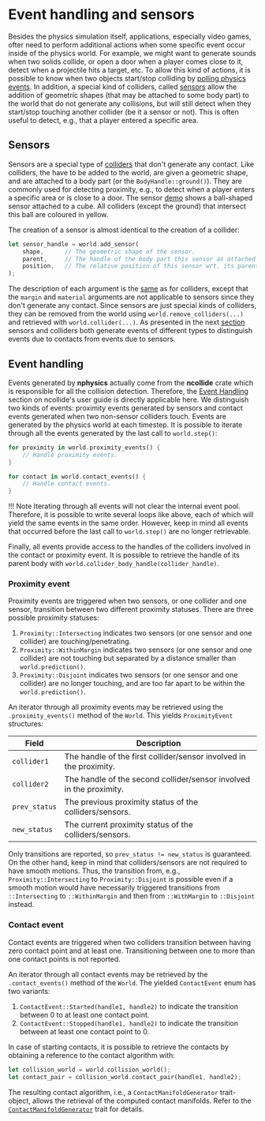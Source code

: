 # Event handling and sensors
Besides the physics simulation itself, applications, especially video games, ofter need to perform additional actions when some specific event occur inside of the physics world. For example, we might want to generate sounds when two solids collide, or open a door when a player comes close to it, detect when a projectile hits a target, etc. To allow this kind of actions, it is possible to know when two objects start/stop colliding by [polling physics events](). In addition, a special kind of colliders, called [sensors](#sensors) allow the addition of geometric shapes (that may be attached to some body part) to the world that do not generate any collisions, but will still detect when they start/stop touching another collider (be it a sensor or not). This is often useful to detect, e.g., that a player entered a specific area.

## Sensors
Sensors are a special type of [colliders](/rigid_body_simulations_with_contacts/#colliders) that don't generate any contact.
Like colliders, the have to be added to the world, are given a geometric shape, and are attached to a body part (or the `BodyHandle::ground()`).
They are commonly used for detecting proximity, e.g., to detect when a player enters a specific area or is close to a door. The sensor [demo](/demo_sensor3/) shows a ball-shaped sensor attached to a cube. All colliders (except the ground) that intersect this ball are coloured in yellow.

The creation of a sensor is almost identical to the creation of a collider:

```rust
let sensor_handle = world.add_sensor(
    shape,      // The geometric shape of the sensor.
    parent,     // The handle of the body part this sensor as attached to.
    position,   // The relative position of this sensor wrt. its parent.
);
```
The description of each argument is the [same](/rigid_body_simulations_with_contacts/#colliders) as for colliders, except that the `margin` and `material` arguments are not applicable to sensors since they don't generate any contact. Since sensors are just special kinds of colliders, they can be removed from the world using `world.remove_colliders(...)` and retrieved with `world.collider(...)`. As presented in the next [section](/event_handling_and_sensors/#event-handling) sensors and colliders both generate events of different types to distinguish events due to contacts from events due to sensors.

## Event handling
Events generated by **nphysics** actually come from the **ncollide** crate which is responsible for all the collision detection. Therefore, the [Event Handling](http://ncollide.org/collision_detection_pipeline/#event-handling) section on ncollide's user guide is directly applicable here. We distinguish two kinds of events: proximity events generated by sensors and contact events generated when two non-sensor colliders touch. Events are generated by the physics world at each timestep. It is possible to iterate through all the events generated by the last call to `world.step()`:
```rust
for proximity in world.proximity_events() {
    // Handle proximity events.
}

for contact in world.contact_events() {
    // Handle contact events.
}
```

!!! Note
    Iterating through all events will not clear the internal event pool. Therefore, it is possible to write several loops like above, each of which will yield the same events in the same order. However, keep in mind all events that occurred before the last call to `world.step()` are no longer retrievable.

Finally, all events provide access to the handles of the colliders involved in the contact or proximity event. It is possible to retrieve the handle of its parent body with `world.collider_body_handle(collider_handle)`.

### Proximity event
Proximity events are triggered when two sensors, or one collider and one sensor,
transition between two different proximity statuses. There are three possible proximity statuses:

1. `Proximity::Intersecting` indicates two sensors (or one sensor and one collider) are touching/penetrating.
2. `Proximity::WithinMargin` indicates two sensors (or one sensor and one collider) are not touching but separated by a distance smaller than `world.prediction()`.
3. `Proximity::Disjoint` indicates two sensors (or one sensor and one collider) are no longer touching, and are too far apart to be within the `world.prediction()`.

An iterator through all proximity events may be retrieved using the `.proximity_events()`
method of the `World`. This yields `ProximityEvent` structures:

| Field                | Description |
|--                     | --          |
| `collider1` | The handle of the first collider/sensor involved in the proximity. |
| `collider2` | The handle of the second collider/sensor involved in the proximity. |
| `prev_status` | The previous proximity status of the colliders/sensors. |
| `new_status`  | The current proximity status of the colliders/sensors. |

Only transitions are reported, so `prev_status != new_status` is guaranteed. On the other
hand, keep in mind that colliders/sensors are not required to have smooth
motions. Thus, the transition from, e.g., `Proximity::Intersecting` to
`Proximity::Disjoint` is possible even if a smooth motion would have
necessarily triggered transitions from `::Intersecting` to `::WithinMargin` and
then from `::WithMargin` to `::Disjoint` instead.

### Contact event
Contact events are triggered when two colliders transition between having zero contact point and at least one.
Transitioning between one to more than one contact points is not reported.

An iterator through all contact events may be retrieved by the `.contact_events()`
method of the `World`. The yielded `ContactEvent` enum has two variants:

1. `ContactEvent::Started(handle1, handle2)` to indicate the transition between
0 to at least one contact point.
2. `ContactEvent::Stopped(handle1, handle2)` to indicate the transition between
at least one contact point to 0.

In case of starting contacts, it is possible to retrieve the contacts by obtaining
a reference to the contact algorithm with:

```rust
let collision_world = world.collision_world();
let contact_pair = collision_world.contact_pair(handle1, handle2);
```

The resulting contact algorithm, i.e., a `ContactManifoldGenerator` trait-object, allows the retrieval of the computed
contact manifolds. Refer to the [`ContactManifoldGenerator`](http://ncollide.org/rustdoc/ncollide3d/narrow_phase/trait.ContactManifoldGenerator.html)
trait for details.